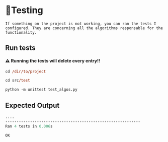 # :test_tube:Testing 

```text
If something on the project is not working, you can ran the tests I configured. They are concerning all the algorithms responsable for the functionality. 
```

## Run tests 

#### :warning: Running the tests will delete every entry!!

```ps
cd /dir/to/project
```
```ps
cd src/test
```
```ps
python -m unittest test_algos.py
```

## Expected Output 

```ps
....
------------------------------------------------------------
Ran 4 tests in 0.006s

OK
```